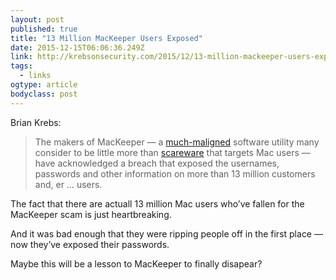 ```yaml
---
layout: post 
published: true 
title: "13 Million MacKeeper Users Exposed" 
date: 2015-12-15T06:06:36.249Z 
link: http://krebsonsecurity.com/2015/12/13-million-mackeeper-users-exposed/ 
tags:
  - links
ogtype: article 
bodyclass: post 
---
```


Brian Krebs:

> The makers of MacKeeper — a [much-maligned](http://www.macworld.com/article/2861435/software-utilities/how-to-uninstall-mackeeper-from-your-mac.html) software utility many consider to be little more than [scareware](https://en.wikipedia.org/wiki/MacKeeper) that targets Mac users — have acknowledged a breach that exposed the usernames, passwords and other information on more than 13 million customers and, er … users.

The fact that there are actuall 13 million Mac users who’ve fallen for the MacKeeper scam is just heartbreaking. 

And it was bad enough that they were ripping people off in the first place — now they’ve exposed their passwords.

Maybe this will be a lesson to MacKeeper to finally disapear?
